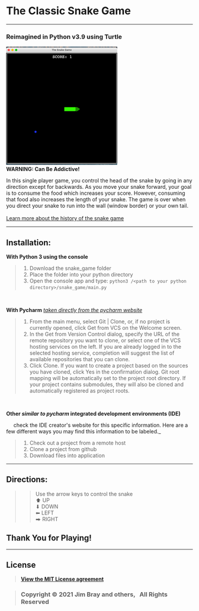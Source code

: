 # The Classic Snake Game

* * *

### Reimagined in Python v3.9 using Turtle
![snake game](snake_game.gif "Snake Game")<br>
**WARNING: Can Be Addictive!**

In this single player game, you control the head of the snake by going in any direction except for backwards. As you move your snake forward, your goal is to consume the food which increases your score. However, consuming that food also increases the length of your snake. The game is over when you direct your snake to run into the wall (window border) or your own tail.
<br><br>
[Learn more about the history of the snake game](https://en.wikipedia.org/wiki/Snake_(video_game_genre))

* * *

## Installation:

**With Python 3 using the console**
>1. Download the snake_game folder 
>2. Place the folder into your python directory
>3. Open the console app and type: `python3 /<path to your python directory>/snake_game/main.py`

<br/>

**With Pycharm**
[_taken directly from the pycharm website_](https://www.jetbrains.com/help/pycharm/set-up-a-git-repository.html#put-existing-project-under-Git)

>1. From the main menu, select Git | Clone, or, if no project is currently opened, click Get from VCS on the Welcome screen.
>2. In the Get from Version Control dialog, specify the URL of the remote repository you want to clone, or select one of the VCS hosting services on the left.
>If you are already logged in to the selected hosting service, completion will suggest the list of available repositories that you can clone.
>3. Click Clone. If you want to create a project based on the sources you have cloned, click Yes in the confirmation dialog. Git root mapping will be automatically set to the project root directory.
>If your project contains submodules, they will also be cloned and automatically registered as project roots.

<br>

**Other _similar to pycharm_ integrated development environments (IDE)**

&nbsp;&nbsp;&nbsp;&nbsp; check the IDE creator's website for this specific information. Here are a few different ways you may find this information to be labeled._
>1. Check out a project from a remote host
>2. Clone a project from github
>3. Download files into application

* * *

## Directions:
>> Use the arrow keys to control the snake <br>
>> ⬆︎ UP <br>
>> ⬇︎ DOWN <br>
>> ⬅︎ LEFT<br>
>> ⮕ RIGHT<br>



## Thank You for Playing!
* * *

## License

>**[View the MIT License agreement](LICENSE.md)**

>###     Copyright © 2021 Jim Bray and others,  &nbsp; All Rights Reserved


